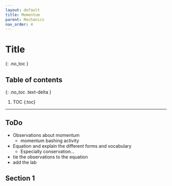 ```yaml
---
layout: default
title: Momentum
parent: Mechanics
nav_order: 4
---
```


# Title
{: .no_toc }

<!-- table of contents for the page -->
## Table of contents
{: .no_toc .text-delta }

1. TOC
{:toc}

---
## ToDo
  * Observations about momentum
    * momentum bashing activity
  * Equation and explain the different forms and vocabulary
    * Especially conservation...
  * tie the observations to the equation
  * add the lab

## Section 1
